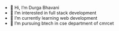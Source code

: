 - 👋 Hi, I’m Durga Bhavani
- 👀 I’m interested in full stack development
- 🌱 I’m currently learning web development
- 💞️ I’m pursuing btech in cse department of cmrcet

<!---
Chinni2103/Chinni2103 is a ✨ special ✨ repository because its `README.md` (this file) appears on your GitHub profile.
You can click the Preview link to take a look at your changes.
--->
